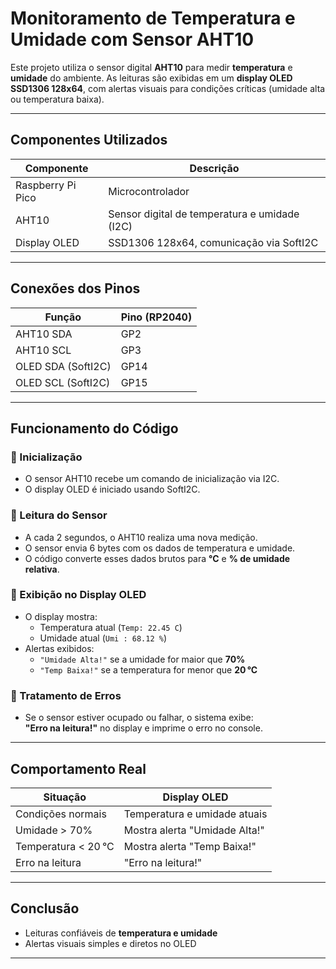 #  Monitoramento de Temperatura e Umidade com  Sensor AHT10

Este projeto utiliza o sensor digital **AHT10** para medir **temperatura** e **umidade** do ambiente. As leituras são exibidas em um **display OLED SSD1306 128x64**, com alertas visuais para condições críticas (umidade alta ou temperatura baixa).

---

## Componentes Utilizados

| Componente        | Descrição                                       |
|-------------------|--------------------------------------------------|
| Raspberry Pi Pico | Microcontrolador                                |
| AHT10             | Sensor digital de temperatura e umidade (I2C)   |
| Display OLED      | SSD1306 128x64, comunicação via SoftI2C         |

---

## Conexões dos Pinos

| Função               | Pino (RP2040) |
|----------------------|---------------|
| AHT10 SDA            | GP2           |
| AHT10 SCL            | GP3           |
| OLED SDA (SoftI2C)   | GP14          |
| OLED SCL (SoftI2C)   | GP15          |

---

## Funcionamento do Código

### 🔹 Inicialização
- O sensor AHT10 recebe um comando de inicialização via I2C.
- O display OLED é iniciado usando SoftI2C.

### 🔹 Leitura do Sensor
- A cada 2 segundos, o AHT10 realiza uma nova medição.
- O sensor envia 6 bytes com os dados de temperatura e umidade.
- O código converte esses dados brutos para **°C** e **% de umidade relativa**.

### 🔹 Exibição no Display OLED
- O display mostra:
  - Temperatura atual (`Temp: 22.45 C`)
  - Umidade atual (`Umi : 68.12 %`)
- Alertas exibidos:
  - `"Umidade Alta!"` se a umidade for maior que **70%**
  - `"Temp Baixa!"` se a temperatura for menor que **20 °C**

### 🔹 Tratamento de Erros
- Se o sensor estiver ocupado ou falhar, o sistema exibe:  
  **"Erro na leitura!"** no display e imprime o erro no console.

---

## Comportamento Real

| Situação                    | Display OLED                   |
|-----------------------------|---------------------------------|
| Condições normais           | Temperatura e umidade atuais   |
| Umidade > 70%               | Mostra alerta "Umidade Alta!"  |
| Temperatura < 20 °C         | Mostra alerta "Temp Baixa!"    |
| Erro na leitura             | "Erro na leitura!"             |

---

## Conclusão

- Leituras confiáveis de **temperatura e umidade**
- Alertas visuais simples e diretos no OLED

---
